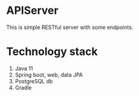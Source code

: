 # APIServer

This is simple RESTful server with some endpoints.

# Technology stack

1. Java 11
2. Spring boot, web, data JPA
3. PostgreSQL db
4. Gradle 
